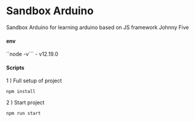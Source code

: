 # Sandbox Arduino 

<p>Sandbox Arduino for learning arduino based on JS framework Johnny Five</p>

#### env
``node -v``` - v12.19.0

#### Scripts

1 ) Full setup of project

```npm install```

2 ) Start project

```npm run start```